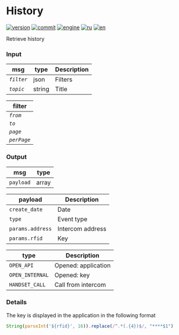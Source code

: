 # History

[![version](https://img.shields.io/npm/v/node-red-contrib-intersvyaz.svg)](https://www.npmjs.org/package/node-red-contrib-intersvyaz)
[![commit](https://img.shields.io/github/last-commit/alex2844/node-intersvyaz.svg)](https://github.com/alex2844/node-intersvyaz)
[![engine](https://img.shields.io/badge/Node-intersvyaz-red.svg)](../README.md)
[![ru](https://img.shields.io/badge/lang-ru-white)](../../ru/node-red/README.md)
[![en](https://img.shields.io/badge/lang-en-white)](README.md)

Retrieve history


### Input

| msg           | type      | Description
| ---           | ---       | ---
| *`filter`*    | json      | Filters
| *`topic`*     | string    | Title


| filter        |
| ---           |
| *`from`*      |
| *`to`*        |
| *`page`*      |
| *`perPage`*   |


### Output

| msg       | type
| ---       | ---
| `payload` | array


| payload           | Description
| ---               | ---
| `create_date`     | Date
| `type`            | Event type
| `params.address`  | Intercom address
| `params.rfid`     | Key


| type              | Description
| ---               | ---
| `OPEN_API`        | Opened: application
| `OPEN_INTERNAL`   | Opened: key
| `HANDSET_CALL`    | Call from intercom


### Details
The key is displayed in the application in the following format
```javascript
String(parseInt('${rfid}', 16)).replace(/^.*(.{4})$/, "****$1")
```
